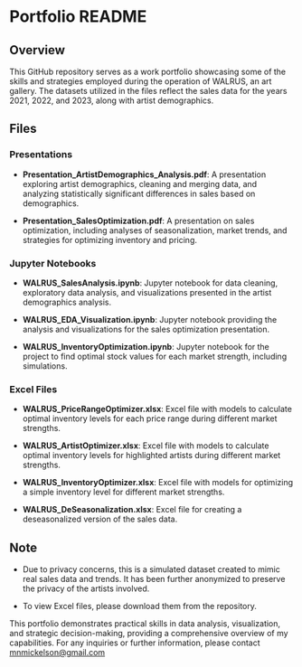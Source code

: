 # Portfolio README

## Overview

This GitHub repository serves as a work portfolio showcasing some of the skills and strategies employed during the operation of WALRUS, an art gallery. The datasets utilized in the files reflect the sales data for the years 2021, 2022, and 2023, along with artist demographics.

## Files

### Presentations
- **Presentation_ArtistDemographics_Analysis.pdf**: A presentation exploring artist demographics, cleaning and merging data, and analyzing statistically significant differences in sales based on demographics.

- **Presentation_SalesOptimization.pdf**: A presentation on sales optimization, including analyses of seasonalization, market trends, and strategies for optimizing inventory and pricing.

### Jupyter Notebooks
- **WALRUS_SalesAnalysis.ipynb**: Jupyter notebook for data cleaning, exploratory data analysis, and visualizations presented in the artist demographics analysis.
  
- **WALRUS_EDA_Visualization.ipynb**: Jupyter notebook providing the analysis and visualizations for the sales optimization presentation.

- **WALRUS_InventoryOptimization.ipynb**: Jupyter notebook for the project to find optimal stock values for each market strength, including simulations.

### Excel Files

- **WALRUS_PriceRangeOptimizer.xlsx**: Excel file with models to calculate optimal inventory levels for each price range during different market strengths.
  
- **WALRUS_ArtistOptimizer.xlsx**: Excel file with models to calculate optimal inventory levels for highlighted artists during different market strengths.
  
- **WALRUS_InventoryOptimizer.xlsx**: Excel file with models for optimizing a simple inventory level for different market strengths.
  
- **WALRUS_DeSeasonalization.xlsx**: Excel file for creating a deseasonalized version of the sales data.
  
## Note

- Due to privacy concerns, this is a simulated dataset created to mimic real sales data and trends. It has been further anonymized to preserve the privacy of the artists involved.

- To view Excel files, please download them from the repository.

This portfolio demonstrates practical skills in data analysis, visualization, and strategic decision-making, providing a comprehensive overview of my capabilities. For any inquiries or further information, please contact mnmickelson@gmail.com

